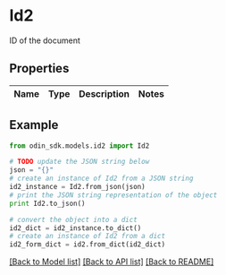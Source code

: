 # Id2

ID of the document

## Properties

Name | Type | Description | Notes
------------ | ------------- | ------------- | -------------

## Example

```python
from odin_sdk.models.id2 import Id2

# TODO update the JSON string below
json = "{}"
# create an instance of Id2 from a JSON string
id2_instance = Id2.from_json(json)
# print the JSON string representation of the object
print Id2.to_json()

# convert the object into a dict
id2_dict = id2_instance.to_dict()
# create an instance of Id2 from a dict
id2_form_dict = id2.from_dict(id2_dict)
```
[[Back to Model list]](../README.md#documentation-for-models) [[Back to API list]](../README.md#documentation-for-api-endpoints) [[Back to README]](../README.md)


